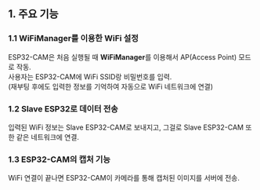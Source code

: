 
## 1. 주요 기능
### 1.1 WiFiManager를 이용한 WiFi 설정
ESP32-CAM은 처음 실행될 때 **WiFiManager**를 이용해서 AP(Access Point) 모드로 작동.  
사용자는 ESP32-CAM에 WiFi SSID랑 비밀번호를 입력.   
(재부팅 후에도 입력한 정보를 기억하여 자동으로 WiFi 네트워크에 연결)

### 1.2 Slave ESP32로 데이터 전송
입력된 WiFi 정보는 Slave ESP32-CAM로 보내지고, 그걸로 Slave ESP32-CAM 또한 같은 네트워크에 연결.

### 1.3 ESP32-CAM의 캡처 기능
WiFi 연결이 끝나면 ESP32-CAM이 카메라를 통해 캡처된 이미지를 서버에 전송.